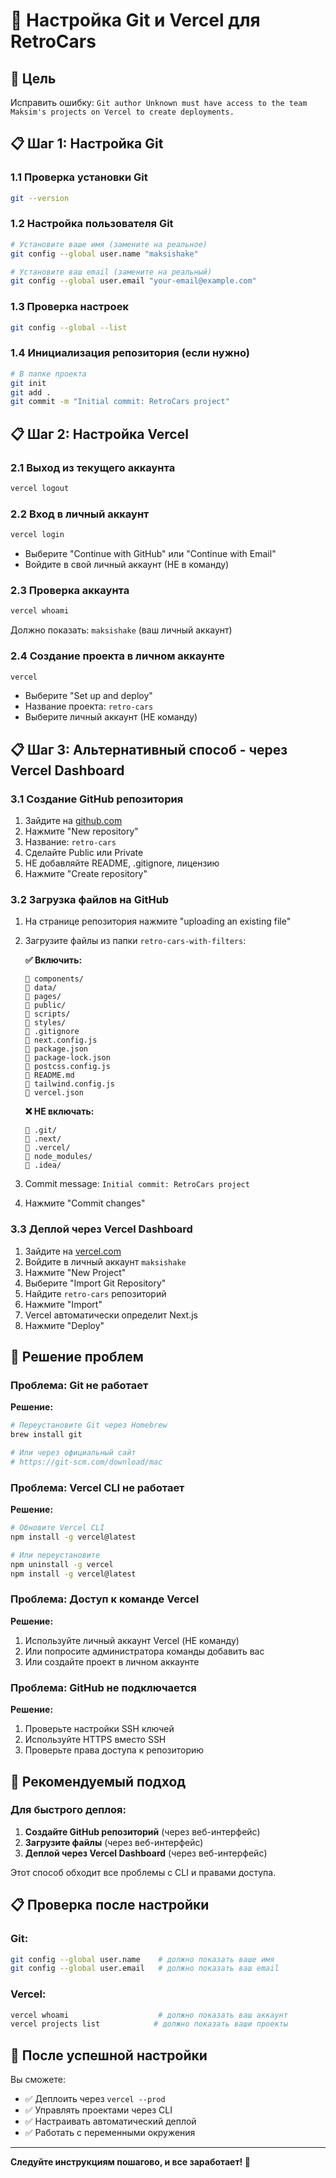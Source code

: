 # 🔧 Настройка Git и Vercel для RetroCars

## 🎯 Цель
Исправить ошибку: `Git author Unknown must have access to the team Maksim's projects on Vercel to create deployments.`

## 📋 Шаг 1: Настройка Git

### 1.1 Проверка установки Git
```bash
git --version
```

### 1.2 Настройка пользователя Git
```bash
# Установите ваше имя (замените на реальное)
git config --global user.name "maksishake"

# Установите ваш email (замените на реальный)
git config --global user.email "your-email@example.com"
```

### 1.3 Проверка настроек
```bash
git config --global --list
```

### 1.4 Инициализация репозитория (если нужно)
```bash
# В папке проекта
git init
git add .
git commit -m "Initial commit: RetroCars project"
```

## 📋 Шаг 2: Настройка Vercel

### 2.1 Выход из текущего аккаунта
```bash
vercel logout
```

### 2.2 Вход в личный аккаунт
```bash
vercel login
```
- Выберите "Continue with GitHub" или "Continue with Email"
- Войдите в свой личный аккаунт (НЕ в команду)

### 2.3 Проверка аккаунта
```bash
vercel whoami
```
Должно показать: `maksishake` (ваш личный аккаунт)

### 2.4 Создание проекта в личном аккаунте
```bash
vercel
```
- Выберите "Set up and deploy"
- Название проекта: `retro-cars`
- Выберите личный аккаунт (НЕ команду)

## 📋 Шаг 3: Альтернативный способ - через Vercel Dashboard

### 3.1 Создание GitHub репозитория
1. Зайдите на [github.com](https://github.com)
2. Нажмите "New repository"
3. Название: `retro-cars`
4. Сделайте Public или Private
5. НЕ добавляйте README, .gitignore, лицензию
6. Нажмите "Create repository"

### 3.2 Загрузка файлов на GitHub
1. На странице репозитория нажмите "uploading an existing file"
2. Загрузите файлы из папки `retro-cars-with-filters`:
   
   **✅ Включить:**
   ```
   📁 components/
   📁 data/
   📁 pages/
   📁 public/
   📁 scripts/
   📁 styles/
   📄 .gitignore
   📄 next.config.js
   📄 package.json
   📄 package-lock.json
   📄 postcss.config.js
   📄 README.md
   📄 tailwind.config.js
   📄 vercel.json
   ```

   **❌ НЕ включать:**
   ```
   📁 .git/
   📁 .next/
   📁 .vercel/
   📁 node_modules/
   📁 .idea/
   ```

3. Commit message: `Initial commit: RetroCars project`
4. Нажмите "Commit changes"

### 3.3 Деплой через Vercel Dashboard
1. Зайдите на [vercel.com](https://vercel.com)
2. Войдите в личный аккаунт `maksishake`
3. Нажмите "New Project"
4. Выберите "Import Git Repository"
5. Найдите `retro-cars` репозиторий
6. Нажмите "Import"
7. Vercel автоматически определит Next.js
8. Нажмите "Deploy"

## 🔧 Решение проблем

### Проблема: Git не работает
**Решение:**
```bash
# Переустановите Git через Homebrew
brew install git

# Или через официальный сайт
# https://git-scm.com/download/mac
```

### Проблема: Vercel CLI не работает
**Решение:**
```bash
# Обновите Vercel CLI
npm install -g vercel@latest

# Или переустановите
npm uninstall -g vercel
npm install -g vercel@latest
```

### Проблема: Доступ к команде Vercel
**Решение:**
1. Используйте личный аккаунт Vercel (НЕ команду)
2. Или попросите администратора команды добавить вас
3. Или создайте проект в личном аккаунте

### Проблема: GitHub не подключается
**Решение:**
1. Проверьте настройки SSH ключей
2. Используйте HTTPS вместо SSH
3. Проверьте права доступа к репозиторию

## 🎯 Рекомендуемый подход

### Для быстрого деплоя:
1. **Создайте GitHub репозиторий** (через веб-интерфейс)
2. **Загрузите файлы** (через веб-интерфейс)
3. **Деплой через Vercel Dashboard** (через веб-интерфейс)

Этот способ обходит все проблемы с CLI и правами доступа.

## 📋 Проверка после настройки

### Git:
```bash
git config --global user.name    # должно показать ваше имя
git config --global user.email   # должно показать ваш email
```

### Vercel:
```bash
vercel whoami                    # должно показать ваш аккаунт
vercel projects list            # должно показать ваши проекты
```

## 🚀 После успешной настройки

Вы сможете:
- ✅ Деплоить через `vercel --prod`
- ✅ Управлять проектами через CLI
- ✅ Настраивать автоматический деплой
- ✅ Работать с переменными окружения

---

**Следуйте инструкциям пошагово, и все заработает! 🎉**
